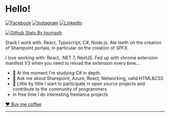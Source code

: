 # Hello!

[![Facebook][Facebook-shield]][Facebook-url]  [![Instagram][Instagram-shield]][Instagram-url] [![LinkedIn][linkedin-shield]][linkedin-url] 

  [![Github Stats By toumash](https://github-readme-stats.vercel.app/api?username=Crossmax14&hide=prs&show_icons=true&title_color=fff&icon_color=79ff97&text_color=9f9f9f&bg_color=151515)]()
  

Stack I work with: React, Typescript, C#, Node.js. Ate teeth on the creation of Sharepoint portals, in particular on the creation of SPFX.

I love working with: React, .NET 7, NextJS. Fed up with chrome extension manifest V3 when you need to reload the extension every time...

- 🔭 At the moment I'm studying C# in depth.
- 💬 Ask me about Sharepoint, Azure, React, Networking, valid HTML&CSS 
- 👯 Little by little I start to participate in open source projects and contribute to the community of programmers
- In free time I do interesting freelance projects

[♥ Buy me coffee](https://www.buymeacoffee.com/crossmax14)

---
[facebook-shield]: https://img.shields.io/badge/Facebook-white.svg?style=flat&logo=facebook&colorB=555&color=black
[facebook-url]: https://www.linkedin.com/in/tomaszdluski/
[linkedin-shield]: https://img.shields.io/badge/-LinkedIn-black.svg?style=flat&logo=linkedin&colorB=555&color=blue
[linkedin-url]: https://www.linkedin.com/in/tomaszdluski/
[instagram-shield]: https://img.shields.io/badge/Instagram-white.svg?style=flat&logo=instagram&colorB=black&color=white
[instagram-url]: https://www.linkedin.com/in/tomaszdluski/